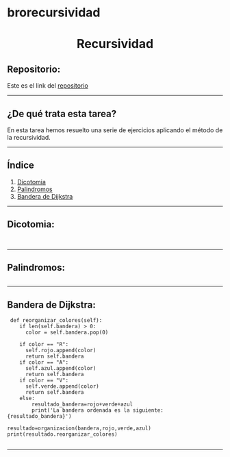 # brorecursividad
 <h1 align="center">	Recursividad</h1>

<h2>Repositorio:</h2>

Este es el link del [repositorio]()

***
<h2>¿De qué trata esta tarea?</h2>

En esta tarea hemos resuelto una serie de ejercicios aplicando el método de la recursividad.

***

## Índice

1. [Dicotomia](#id1)
2. [Palindromos](#id2)
3. [Bandera de Dijkstra](#id3)

***


## Dicotomia:<a name="id1"></a>


```


```
***


## Palindromos:<a name="id2"></a>

```

```


***

## Bandera de Dijkstra:<a name="id3"></a>

```
 def reorganizar_colores(self):
    if len(self.bandera) > 0:
      color = self.bandera.pop(0)

    if color == "R":
      self.rojo.append(color)
      return self.bandera
    if color == "A":
      self.azul.append(color)
      return self.bandera
    if color == "V":
      self.verde.append(color)
      return self.bandera
    else:
        resultado_bandera=rojo+verde+azul
        print('La bandera ordenada es la siguiente: {resultado_bandera}')

resultado=organizacion(bandera,rojo,verde,azul)
print(resultado.reorganizar_colores)
    
```


***

